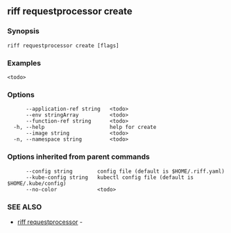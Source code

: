 ## riff requestprocessor create

<todo>

### Synopsis

<todo>

```
riff requestprocessor create [flags]
```

### Examples

```
<todo>
```

### Options

```
      --application-ref string   <todo>
      --env stringArray          <todo>
      --function-ref string      <todo>
  -h, --help                     help for create
      --image string             <todo>
  -n, --namespace string         <todo>
```

### Options inherited from parent commands

```
      --config string        config file (default is $HOME/.riff.yaml)
      --kube-config string   kubectl config file (default is $HOME/.kube/config)
      --no-color             <todo>
```

### SEE ALSO

* [riff requestprocessor](riff_requestprocessor.md)	 - <todo>

